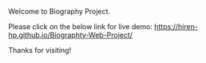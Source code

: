 Welcome to Biography Project.

Please click on the below link for live demo:
https://hiren-hp.github.io/Biographty-Web-Project/

Thanks for visiting!